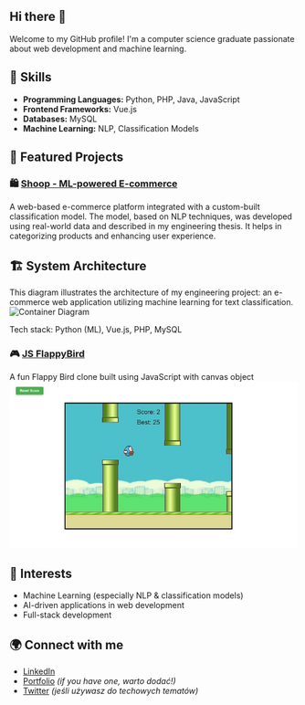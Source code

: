 ## Hi there 👋
Welcome to my GitHub profile! I'm a computer science graduate passionate about web development and machine learning.

## 🚀 Skills
- **Programming Languages:** Python, PHP, Java, JavaScript
- **Frontend Frameworks:** Vue.js
- **Databases:** MySQL
- **Machine Learning:** NLP, Classification Models

## 📂 Featured Projects

### 🛍️ [Shoop - ML-powered E-commerce](https://github.com/bartoszstec/Shoop-machine-learning)
A web-based e-commerce platform integrated with a custom-built classification model. The model, based on NLP techniques, was developed using real-world data and described in my engineering thesis. It helps in categorizing products and enhancing user experience.

## 🏗 System Architecture
This diagram illustrates the architecture of my engineering project: an e-commerce web application utilizing machine learning for text classification.
![Container Diagram](./assets/DiagramKontenerów.png)

Tech stack: Python (ML), Vue.js, PHP, MySQL

### 🎮 [JS FlappyBird](https://github.com/wrzoskiewicz/JS-FlappyBird)
A fun Flappy Bird clone built using JavaScript with canvas object
![Flappy Bird Gameplay](./assets/flappy.jpg)

## 🎯 Interests
- Machine Learning (especially NLP & classification models)
- AI-driven applications in web development
- Full-stack development

## 🌍 Connect with me
- [LinkedIn](https://linkedin.com/in/)
- [Portfolio](https://yourportfolio.com) *(if you have one, warto dodać!)*
- [Twitter](https://twitter.com/) *(jeśli używasz do techowych tematów)*






<!--
**wrzoskiewicz/wrzoskiewicz** is a ✨ _special_ ✨ repository because its `README.md` (this file) appears on your GitHub profile.

Here are some ideas to get you started:

- 🔭 I’m currently working on ...
- 🌱 I’m currently learning ...
- 👯 I’m looking to collaborate on ...
- 🤔 I’m looking for help with ...
- 💬 Ask me about ...
- 📫 How to reach me: ...
- 😄 Pronouns: ...
- ⚡ Fun fact: ...
-->
